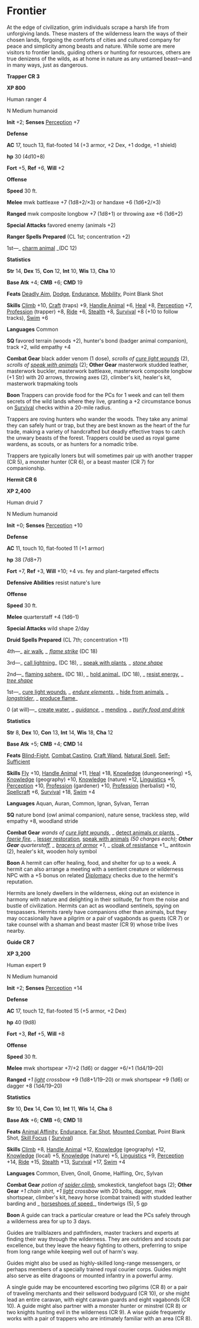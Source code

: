 # Frontier

At the edge of civilization, grim individuals scrape a harsh life from unforgiving lands. These masters of the wilderness learn the ways of their chosen lands, forgoing the comforts of cities and cultured company for peace and simplicity among beasts and nature. While some are mere visitors to frontier lands, guiding others or hunting for resources, others are true denizens of the wilds, as at home in nature as any untamed beast—and in many ways, just as dangerous.

**Trapper CR 3**

**XP 800**

Human ranger 4

N Medium humanoid

**Init** +2; **Senses** [Perception](../../skills/perception#_perception) +7

**Defense**

**AC** 17, touch 13, flat-footed 14 (+3 armor, +2 Dex, +1 dodge, +1 shield)

**hp** 30 (4d10+8)

**Fort** +5, **Ref** +6, **Will** +2

**Offense**

**Speed** 30 ft.

**Melee** mwk battleaxe +7 (1d8+2/×3) or handaxe +6 (1d6+2/×3)

**Ranged** mwk composite longbow +7 (1d8+1) or throwing axe +6 (1d6+2)

**Special Attacks** favored enemy (animals +2)

**Ranger Spells Prepared** (CL 1st; concentration +2)

1st—_ [charm animal](../../spells/charmAnimal#_charm-animal) _(DC 12)

**Statistics**

**Str** 14, **Dex** 15, **Con** 12, **Int** 10, **Wis** 13, **Cha** 10

**Base Atk** +4; **CMB** +6; **CMD** 19

**Feats** [Deadly Aim](../../feats#_deadly-aim), [Dodge](../../feats#_dodge), [Endurance](../../feats#_endurance), [Mobility](../../feats#_mobility), Point Blank Shot

**Skills** [Climb](../../skills/climb#_climb) +10, [Craft](../../skills/craft#_craft) (traps) +9, [Handle Animal](../../skills/handleAnimal#_handle-animal) +6, [Heal](../../skills/heal#_heal) +8, [Perception](../../skills/perception#_perception) +7, [Profession](../../skills/profession#_profession) (trapper) +8, [Ride](../../skills/ride#_ride) +6, [Stealth](../../skills/stealth#_stealth) +8, [Survival](../../skills/survival#_survival) +8 (+10 to follow tracks), [Swim](../../skills/swim#_swim) +6

**Languages** Common

**SQ** favored terrain (woods +2), hunter's bond (badger animal companion), track +2, wild empathy +4

**Combat Gear** black adder venom (1 dose), _scrolls of [cure light wounds](../../spells/cureLightWounds#_cure-light-wounds)_ (2), _scrolls of [speak with animals](../../spells/speakWithAnimals#_speak-with-animals)_ (2); **Other Gear** masterwork studded leather, masterwork buckler, masterwork battleaxe, masterwork composite longbow (+1 Str) with 20 arrows, throwing axes (2), climber's kit, healer's kit, masterwork trapmaking tools

**Boon** Trappers can provide food for the PCs for 1 week and can tell them secrets of the wild lands where they live, granting a +2 circumstance bonus on [Survival](../../skills/survival#_survival) checks within a 20-mile radius.

Trappers are roving hunters who wander the woods. They take any animal they can safely hunt or trap, but they are best known as the heart of the fur trade, making a variety of handcrafted but deadly effective traps to catch the unwary beasts of the forest. Trappers could be used as royal game wardens, as scouts, or as hunters for a nomadic tribe.

Trappers are typically loners but will sometimes pair up with another trapper (CR 5), a monster hunter (CR 6), or a beast master (CR 7) for companionship.

**Hermit CR 6**

**XP 2,400**

Human druid 7

N Medium humanoid

**Init** +0; **Senses** [Perception](../../skills/perception#_perception) +10

**Defense**

**AC** 11, touch 10, flat-footed 11 (+1 armor)

**hp** 38 (7d8+7)

**Fort** +7, **Ref** +3, **Will** +10; +4 vs. fey and plant–targeted effects

**Defensive Abilities** resist nature's lure

**Offense**

**Speed** 30 ft.

**Melee** quarterstaff +4 (1d6–1)

**Special Attacks** wild shape 2/day

**Druid Spells Prepared** (CL 7th; concentration +11)

4th—_ [air walk](../../spells/airWalk#_air-walk)_, _ [flame strike](../../spells/flameStrike#_flame-strike)_ (DC 18)

3rd—_ [call lightning](../../spells/callLightning#_call-lightning)_ (DC 18), _ [speak with plants](../../spells/speakWithPlants#_speak-with-plants)_, _ [stone shape](../../spells/stoneShape#_stone-shape)_

2nd—_ [flaming sphere](../../spells/flamingSphere#_flaming-sphere)_ (DC 18), _ [hold animal](../../spells/holdAnimal#_hold-animal)_ (DC 18), _ [resist energy](../../spells/resistEnergy#_resist-energy)_, _ [tree shape](../../spells/treeShape#_tree-shape)_

1st—_ [cure light wounds](../../spells/cureLightWounds#_cure-light-wounds)_, _ [endure elements](../../spells/endureElements#_endure-elements)_, _ [hide from animals](../../spells/hideFromAnimals#_hide-from-animals)_, _ [longstrider](../../spells/longstrider#_longstrider)_, _ [produce flame](../../spells/produceFlame#_produce-flame)_

0 (at will)—_ [create water](../../spells/createWater#_create-water)_, _ [guidance](../../spells/guidance#_guidance)_, _ [mending](../../spells/mending#_mending)_, _ [purify food and drink](../../spells/purifyFoodAndDrink#_purify-food-and-drink)_

**Statistics**

**Str** 8, **Dex** 10, **Con** 13, **Int** 14, **Wis** 18, **Cha** 12

**Base Atk** +5; **CMB** +4; **CMD** 14

**Feats** [Blind-Fight](../../feats#_blind-fight), [Combat Casting](../../feats#_combat-casting), [Craft Wand](../../feats#_craft-wand), [Natural Spell](../../feats#_natural-spell), [Self-Sufficient](../../feats#_self-sufficient)

**Skills** [Fly](../../skills/fly#_fly) +10, [Handle Animal](../../skills/handleAnimal#_handle-animal) +11, [Heal](../../skills/heal#_heal) +18, [Knowledge](../../skills/knowledge#_knowledge) (dungeoneering) +5, [Knowledge](../../skills/knowledge#_knowledge) (geography) +10, [Knowledge](../../skills/knowledge#_knowledge) (nature) +12, [Linguistics](../../skills/linguistics#_linguistics) +5, [Perception](../../skills/perception#_perception) +10, [Profession](../../skills/profession#_profession) (gardener) +10, [Profession](../../skills/profession#_profession) (herbalist) +10, [Spellcraft](../../skills/spellcraft#_spellcraft) +6, [Survival](../../skills/survival#_survival) +18, [Swim](../../skills/swim#_swim) +4

**Languages** Aquan, Auran, Common, Ignan, Sylvan, Terran

**SQ** nature bond (owl animal companion), nature sense, trackless step, wild empathy +8, woodland stride

**Combat Gear** _wands of [cure light wounds](../../spells/cureLightWounds#_cure-light-wounds)_, _ [detect animals or plants](../../spells/detectAnimalsOrPlants#_detect-animals-or-plants)_, _ [faerie fire](../../spells/faerieFire#_faerie-fire)_, _ [lesser restoration](../../spells/restoration#_restoration-lesser)_,_ [speak with animals](../../spells/speakWithAnimals#_speak-with-animals) _(50 charges each); **Other Gear** quarterstaff, _ [bracers of armor](../../magicItems/wondrousItems#_bracers-of-armor) +1_, _ [cloak of resistance](../../magicItems/wondrousItems#_cloak-of-resistance) +1_, antitoxin (2), healer's kit, wooden holy symbol

**Boon** A hermit can offer healing, food, and shelter for up to a week. A hermit can also arrange a meeting with a sentient creature or wilderness NPC with a +5 bonus on related [Diplomacy](../../skills/diplomacy#_diplomacy) checks due to the hermit's reputation.

Hermits are lonely dwellers in the wilderness, eking out an existence in harmony with nature and delighting in their solitude, far from the noise and bustle of civilization. Hermits can act as woodland sentinels, spying on trespassers. Hermits rarely have companions other than animals, but they may occasionally have a pilgrim or a pair of vagabonds as guests (CR 7) or take counsel with a shaman and beast master (CR 9) whose tribe lives nearby.

**Guide CR 7**

**XP 3,200**

Human expert 9

N Medium humanoid

**Init** +2; **Senses** [Perception](../../skills/perception#_perception) +14

**Defense**

**AC** 17, touch 12, flat-footed 15 (+5 armor, +2 Dex)

**hp** 40 (9d8)

**Fort** +3, **Ref** +5, **Will** +8

**Offense**

**Speed** 30 ft.

**Melee** mwk shortspear +7/+2 (1d6) or dagger +6/+1 (1d4/19–20)

**Ranged** _+1 [light](../../spells/light#_light) crossbow_ +9 (1d8+1/19–20) or mwk shortspear +9 (1d6) or dagger +8 (1d4/19–20)

**Statistics**

**Str** 10, **Dex** 14, **Con** 10, **Int** 11, **Wis** 14, **Cha** 8

**Base Atk** +6; **CMB** +6; **CMD** 18

**Feats** [Animal Affinity](../../feats#_animal-affinity), [Endurance](../../feats#_endurance), [Far Shot](../../feats#_far-shot), [Mounted Combat](../../feats#_mounted-combat), Point Blank Shot, [Skill Focus](../../feats#_skill-focus) ( [Survival](../../skills/survival#_survival))

**Skills** [Climb](../../skills/climb#_climb) +8, [Handle Animal](../../skills/handleAnimal#_handle-animal) +12, [Knowledge](../../skills/knowledge#_knowledge) (geography) +12, [Knowledge](../../skills/knowledge#_knowledge) (local) +5, [Knowledge](../../skills/knowledge#_knowledge) (nature) +5, [Linguistics](../../skills/linguistics#_linguistics) +9, [Perception](../../skills/perception#_perception) +14, [Ride](../../skills/ride#_ride) +15, [Stealth](../../skills/stealth#_stealth) +13, [Survival](../../skills/survival#_survival) +17, [Swim](../../skills/swim#_swim) +4

**Languages** Common, Elven, Gnoll, Gnome, Halfling, Orc, Sylvan

**Combat Gear** _potion of [spider climb](../../spells/spiderClimb#_spider-climb)_, smokestick, tanglefoot bags (2); **Other Gear** _+1 chain shirt_, _+1 [light](../../spells/light#_light) crossbow_ with 20 bolts, dagger, mwk shortspear, climber's kit, heavy horse (combat trained) with studded leather barding and _ [horseshoes of speed](../../magicItems/wondrousItems#_horseshoes-of-speed)_, tindertwigs (5), 5 gp

**Boon** A guide can track a particular creature or lead the PCs safely through a wilderness area for up to 3 days.

Guides are trailblazers and pathfinders, master trackers and experts at finding their way through the wilderness. They are outriders and scouts par excellence, but they leave the heavy fighting to others, preferring to snipe from long range while keeping well out of harm's way.

Guides might also be used as highly-skilled long-range messengers, or perhaps members of a specially trained royal courier corps. Guides might also serve as elite dragoons or mounted infantry in a powerful army.

A single guide may be encountered escorting two pilgrims (CR 8) or a pair of traveling merchants and their sellsword bodyguard (CR 10), or she might lead an entire caravan, with eight caravan guards and eight vagabonds (CR 10). A guide might also partner with a monster hunter or minstrel (CR 8) or two knights hunting evil in the wilderness (CR 9). A wise guide frequently works with a pair of trappers who are intimately familiar with an area (CR 8).

